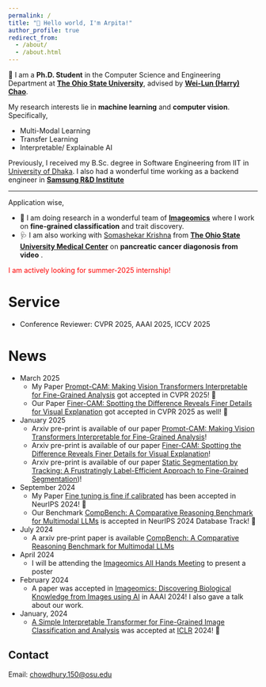 ```yaml
---
permalink: /
title: "💭 Hello world, I'm Arpita!"
author_profile: true
redirect_from: 
  - /about/
  - /about.html
---
```


🏫 I am a <b>Ph.D. Student</b> in the Computer Science and Engineering Department at <b>[The Ohio State University](https://www.osu.edu/)</b>, advised by <b>[Wei-Lun (Harry) Chao](https://sites.google.com/view/wei-lun-harry-chao)</b>. 

My research interests lie in <b>machine learning</b> and <b>computer vision</b>. Specifically,
- Multi-Modal Learning
-  Transfer Learning
- Interpretable/ Explainable AI

Previously, I received my B.Sc. degree in Software Engineering from IIT in [University of Dhaka](http://www.iit.du.ac.bd/). I also had a wonderful time working as a backend engineer in <b>[Samsung R&D Institute](https://research.samsung.com/srbd)</b>

---

Application wise, 
- 🦋 I am doing research in a wonderful team of <b>[Imageomics](https://imageomics.osu.edu/)</b> where I work on <b>fine-grained classification</b>  and trait discovery. 
- 🩺 I am also working with [Somashekar Krishna](https://scholar.google.com/citations?hl=en&user=lW7g3OEAAAAJ) from <b>[The Ohio State University Medical Center](https://wexnermedical.osu.edu/)</b> on <b>pancreatic cancer diagonosis from video</b> .

<span style="color:red">I am actively looking for summer-2025 internship!</span>

Service
======
- Conference Reviewer: CVPR 2025, AAAI 2025, ICCV 2025
  
News
======
- March 2025
  -   My Paper [Prompt-CAM: Making Vision Transformers Interpretable for Fine-Grained Analysis](https://arxiv.org/pdf/2501.09333) got accepted in CVPR 2025! 🎉
  -   Our Paper [Finer-CAM: Spotting the Difference Reveals Finer Details for Visual Explanation](https://arxiv.org/pdf/2501.11309) got accepted in CVPR 2025 as well! 🎉
- January 2025
  -  Arxiv pre-print is available of our paper [Prompt-CAM: Making Vision Transformers Interpretable for Fine-Grained Analysis](https://arxiv.org/pdf/2501.09333)!
  -  Arxiv pre-print is available of our paper [Finer-CAM: Spotting the Difference Reveals Finer Details for Visual Explanation](https://arxiv.org/pdf/2501.11309)!
  -  Arxiv pre-print is available of our paper [Static Segmentation by Tracking: A Frustratingly Label-Efficient Approach to Fine-Grained Segmentation](https://arxiv.org/pdf/2501.06749))!
- September 2024
  -  My Paper [Fine tuning is fine if calibrated](https://www.arxiv.org/pdf/2409.16223) has been accepted in NeurIPS 2024!  🎉
  -  Our Benchmark [CompBench: A Comparative Reasoning Benchmark for Multimodal LLMs](https://compbench.github.io/) is accepted in NeurIPS 2024 Database Track!  🎉
- July 2024
  - A arxiv pre-print paper is available [CompBench: A Comparative Reasoning Benchmark for Multimodal LLMs](https://compbench.github.io/)
- April 2024
  - I will be attending the [Imageomics All Hands Meeting](https://imageomics.osu.edu/allhands) to present a poster 
- February 2024
  - A paper was accepted in [Imageomics: Discovering Biological Knowledge from Images using AI](https://aaai.org/aaai-24-conference/aaai-24-workshop-list/#ws21) in AAAI 2024! I also gave a talk about our work. 
- January, 2024
  - [A Simple Interpretable Transformer for Fine-Grained Image Classification and Analysis](https://arxiv.org/abs/2311.04157) was accepted at [ICLR](https://iclr.cc/) 2024!  🎉

Contact
------
Email: chowdhury.150@osu.edu
